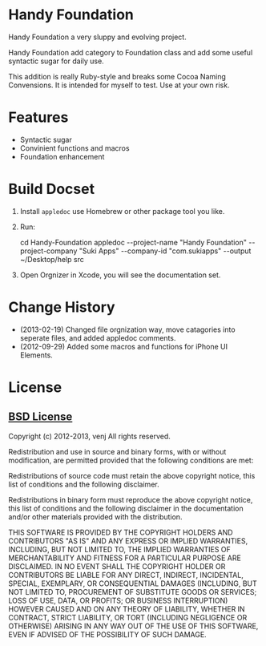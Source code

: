Handy Foundation
================

Handy Foundation a very sluppy and evolving project. 

Handy Foundation add category to Foundation class and add some useful syntactic sugar for daily use. 

This addition is really Ruby-style and breaks some Cocoa Naming Convensions. It is intended for myself to test. Use at your own risk.

Features
========

- Syntactic sugar
- Convinient functions and macros
- Foundation enhancement

Build Docset
============

1. Install `appledoc` use Homebrew or other package tool you like.
2. Run: 

	cd Handy-Foundation
	appledoc --project-name "Handy Foundation" --project-company "Suki Apps" --company-id "com.sukiapps" --output ~/Desktop/help src

3. Open Orgnizer in Xcode, you will see the documentation set.

Change History
==============

- (2013-02-19) Changed file orgnization way, move catagories into seperate files, and added appledoc comments.
- (2012-09-29) Added some macros and functions for iPhone UI Elements.

License
=======

[BSD License](http://www.opensource.org/licenses/bsd-license.php)
------------------------------------------------------------------

Copyright (c) 2012-2013, venj
All rights reserved.

Redistribution and use in source and binary forms, with or without modification, are permitted provided that the following conditions are met:

Redistributions of source code must retain the above copyright notice, this list of conditions and the following disclaimer.

Redistributions in binary form must reproduce the above copyright notice, this list of conditions and the following disclaimer in the documentation and/or other materials provided with the distribution.

THIS SOFTWARE IS PROVIDED BY THE COPYRIGHT HOLDERS AND CONTRIBUTORS "AS IS" AND ANY EXPRESS OR IMPLIED WARRANTIES, INCLUDING, BUT NOT LIMITED TO, THE IMPLIED WARRANTIES OF MERCHANTABILITY AND FITNESS FOR A PARTICULAR PURPOSE ARE DISCLAIMED. IN NO EVENT SHALL THE COPYRIGHT HOLDER OR CONTRIBUTORS BE LIABLE FOR ANY DIRECT, INDIRECT, INCIDENTAL, SPECIAL, EXEMPLARY, OR CONSEQUENTIAL DAMAGES (INCLUDING, BUT NOT LIMITED TO, PROCUREMENT OF SUBSTITUTE GOODS OR SERVICES; LOSS OF USE, DATA, OR PROFITS; OR BUSINESS INTERRUPTION) HOWEVER CAUSED AND ON ANY THEORY OF LIABILITY, WHETHER IN CONTRACT, STRICT LIABILITY, OR TORT (INCLUDING NEGLIGENCE OR OTHERWISE) ARISING IN ANY WAY OUT OF THE USE OF THIS SOFTWARE, EVEN IF ADVISED OF THE POSSIBILITY OF SUCH DAMAGE.
